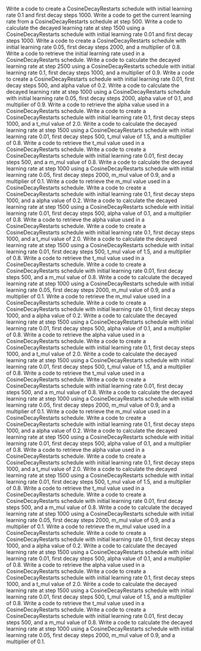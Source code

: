 Write a code to create a CosineDecayRestarts schedule with initial learning rate 0.1 and first decay steps 1000.
Write a code to get the current learning rate from a CosineDecayRestarts schedule at step 500.
Write a code to calculate the decayed learning rate at step 1500 using a CosineDecayRestarts schedule with initial learning rate 0.01 and first decay steps 1000.
Write a code to create a CosineDecayRestarts schedule with initial learning rate 0.05, first decay steps 2000, and a multiplier of 0.8.
Write a code to retrieve the initial learning rate used in a CosineDecayRestarts schedule.
Write a code to calculate the decayed learning rate at step 2500 using a CosineDecayRestarts schedule with initial learning rate 0.1, first decay steps 1000, and a multiplier of 0.9.
Write a code to create a CosineDecayRestarts schedule with initial learning rate 0.01, first decay steps 500, and alpha value of 0.2.
Write a code to calculate the decayed learning rate at step 1000 using a CosineDecayRestarts schedule with initial learning rate 0.05, first decay steps 2000, alpha value of 0.1, and multiplier of 0.9.
Write a code to retrieve the alpha value used in a CosineDecayRestarts schedule.
Write a code to create a CosineDecayRestarts schedule with initial learning rate 0.1, first decay steps 1000, and a t_mul value of 2.0.
Write a code to calculate the decayed learning rate at step 1500 using a CosineDecayRestarts schedule with initial learning rate 0.01, first decay steps 500, t_mul value of 1.5, and a multiplier of 0.8.
Write a code to retrieve the t_mul value used in a CosineDecayRestarts schedule.
Write a code to create a CosineDecayRestarts schedule with initial learning rate 0.01, first decay steps 500, and a m_mul value of 0.8.
Write a code to calculate the decayed learning rate at step 1000 using a CosineDecayRestarts schedule with initial learning rate 0.05, first decay steps 2000, m_mul value of 0.9, and a multiplier of 0.1.
Write a code to retrieve the m_mul value used in a CosineDecayRestarts schedule.
Write a code to create a CosineDecayRestarts schedule with initial learning rate 0.1, first decay steps 1000, and a alpha value of 0.2.
Write a code to calculate the decayed learning rate at step 1500 using a CosineDecayRestarts schedule with initial learning rate 0.01, first decay steps 500, alpha value of 0.1, and a multiplier of 0.8.
Write a code to retrieve the alpha value used in a CosineDecayRestarts schedule.
Write a code to create a CosineDecayRestarts schedule with initial learning rate 0.1, first decay steps 1000, and a t_mul value of 2.0.
Write a code to calculate the decayed learning rate at step 1500 using a CosineDecayRestarts schedule with initial learning rate 0.01, first decay steps 500, t_mul value of 1.5, and a multiplier of 0.8.
Write a code to retrieve the t_mul value used in a CosineDecayRestarts schedule.
Write a code to create a CosineDecayRestarts schedule with initial learning rate 0.01, first decay steps 500, and a m_mul value of 0.8.
Write a code to calculate the decayed learning rate at step 1000 using a CosineDecayRestarts schedule with initial learning rate 0.05, first decay steps 2000, m_mul value of 0.9, and a multiplier of 0.1.
Write a code to retrieve the m_mul value used in a CosineDecayRestarts schedule.
Write a code to create a CosineDecayRestarts schedule with initial learning rate 0.1, first decay steps 1000, and a alpha value of 0.2.
Write a code to calculate the decayed learning rate at step 1500 using a CosineDecayRestarts schedule with initial learning rate 0.01, first decay steps 500, alpha value of 0.1, and a multiplier of 0.8.
Write a code to retrieve the alpha value used in a CosineDecayRestarts schedule.
Write a code to create a CosineDecayRestarts schedule with initial learning rate 0.1, first decay steps 1000, and a t_mul value of 2.0.
Write a code to calculate the decayed learning rate at step 1500 using a CosineDecayRestarts schedule with initial learning rate 0.01, first decay steps 500, t_mul value of 1.5, and a multiplier of 0.8.
Write a code to retrieve the t_mul value used in a CosineDecayRestarts schedule.
Write a code to create a CosineDecayRestarts schedule with initial learning rate 0.01, first decay steps 500, and a m_mul value of 0.8.
Write a code to calculate the decayed learning rate at step 1000 using a CosineDecayRestarts schedule with initial learning rate 0.05, first decay steps 2000, m_mul value of 0.9, and a multiplier of 0.1.
Write a code to retrieve the m_mul value used in a CosineDecayRestarts schedule.
Write a code to create a CosineDecayRestarts schedule with initial learning rate 0.1, first decay steps 1000, and a alpha value of 0.2.
Write a code to calculate the decayed learning rate at step 1500 using a CosineDecayRestarts schedule with initial learning rate 0.01, first decay steps 500, alpha value of 0.1, and a multiplier of 0.8.
Write a code to retrieve the alpha value used in a CosineDecayRestarts schedule.
Write a code to create a CosineDecayRestarts schedule with initial learning rate 0.1, first decay steps 1000, and a t_mul value of 2.0.
Write a code to calculate the decayed learning rate at step 1500 using a CosineDecayRestarts schedule with initial learning rate 0.01, first decay steps 500, t_mul value of 1.5, and a multiplier of 0.8.
Write a code to retrieve the t_mul value used in a CosineDecayRestarts schedule.
Write a code to create a CosineDecayRestarts schedule with initial learning rate 0.01, first decay steps 500, and a m_mul value of 0.8.
Write a code to calculate the decayed learning rate at step 1000 using a CosineDecayRestarts schedule with initial learning rate 0.05, first decay steps 2000, m_mul value of 0.9, and a multiplier of 0.1.
Write a code to retrieve the m_mul value used in a CosineDecayRestarts schedule.
Write a code to create a CosineDecayRestarts schedule with initial learning rate 0.1, first decay steps 1000, and a alpha value of 0.2.
Write a code to calculate the decayed learning rate at step 1500 using a CosineDecayRestarts schedule with initial learning rate 0.01, first decay steps 500, alpha value of 0.1, and a multiplier of 0.8.
Write a code to retrieve the alpha value used in a CosineDecayRestarts schedule.
Write a code to create a CosineDecayRestarts schedule with initial learning rate 0.1, first decay steps 1000, and a t_mul value of 2.0.
Write a code to calculate the decayed learning rate at step 1500 using a CosineDecayRestarts schedule with initial learning rate 0.01, first decay steps 500, t_mul value of 1.5, and a multiplier of 0.8.
Write a code to retrieve the t_mul value used in a CosineDecayRestarts schedule.
Write a code to create a CosineDecayRestarts schedule with initial learning rate 0.01, first decay steps 500, and a m_mul value of 0.8.
Write a code to calculate the decayed learning rate at step 1000 using a CosineDecayRestarts schedule with initial learning rate 0.05, first decay steps 2000, m_mul value of 0.9, and a multiplier of 0.1.